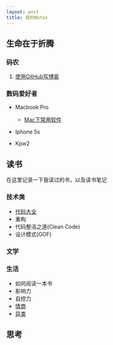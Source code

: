 ```yaml
---
layout: post
title: 我的Notes
---
```



## 生命在于折腾

### 码农

1. [使用GitHub写博客](/new-blog/)

### 数码爱好者

+ Macbook Pro

	+ [Mac下常用软件](/mac-softwares/)
+ Iphone 5s
+ Kpw2

## 读书

在这里记录一下我读过的书，以及读书笔记

### 技术类

+ [代码大全](/code-complete-2/)
+ 重构
+ 代码整洁之道(Clean Code)
+ 设计模式(GOF)

### 文学

### 生活

+ 如何阅读一本书
+ 影响力
+ 自控力
+ [情商](/emotional-intelligence/)
+ [异类](/outliers/)

## 思考
